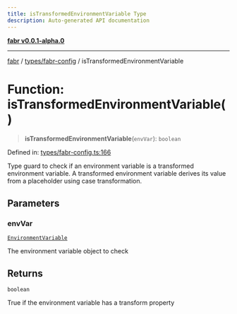 ```yaml
---
title: isTransformedEnvironmentVariable Type
description: Auto-generated API documentation
---
```


[**fabr v0.0.1-alpha.0**](../../../README.md)

***

[fabr](../../../README.md) / [types/fabr-config](../README.md) / isTransformedEnvironmentVariable

# Function: isTransformedEnvironmentVariable()

> **isTransformedEnvironmentVariable**(`envVar`): `boolean`

Defined in: [types/fabr-config.ts:166](https://github.com/yashjawale/fabr/blob/main/src/types/fabr-config.ts#L166)

Type guard to check if an environment variable is a transformed environment variable.
A transformed environment variable derives its value from a placeholder using case transformation.

## Parameters

### envVar

[`EnvironmentVariable`](../interfaces/EnvironmentVariable.md)

The environment variable object to check

## Returns

`boolean`

True if the environment variable has a transform property
